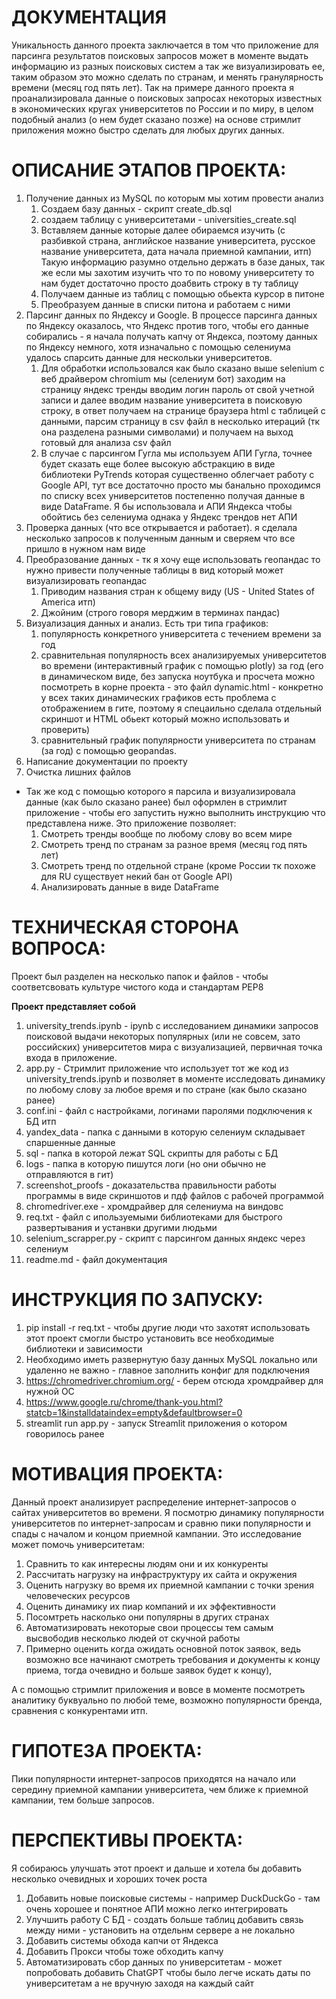 # ДОКУМЕНТАЦИЯ

Уникальность данного проекта заключается в том что приложение для парсинга результатов поисковых запросов может в моменте выдать информацию из разных поисковых систем а так же визуализировать ее, таким образом это можно сделать по странам, и менять гранулярность времени (месяц год пять лет).
Так на примере данного проекта я проанализировала данные о
поисковых запросах некоторых известных в экономических кругах университетов по России и по миру, в целом подобный анализ (о нем будет сказано позже) на основе стримлит приложения
можно быстро сделать для любых других данных.

# ОПИСАНИЕ ЭТАПОВ ПРОЕКТА:

1. Получение данных из MySQL по которым мы хотим провести анализ 
   1. Создаем базу данных  - скрипт create_db.sql
   2. создаем таблицу с университетами - universities_create.sql
   3. Вставляем данные которые далее обираемся изучить (с разбивкой страна, английское название университета, русское название университета, дата начала приемной кампании, итп) Такую информацию разумно отдельно держать в базе даных, так же если мы захотим изучить что то по новому университету то нам будет достаточно просто доабвить строку в ту таблицу
   5. Получаем данные из таблиц с помощью обьекта курсор в питоне
   6. Преобразуем данные в списки питона и работаем с ними
2. Парсинг данных по Яндексу и Google. В процессе парсинга данных по Яндексу оказалось, что Яндекс против того, чтобы его данные собирались - я начала получать капчу от Яндекса,
поэтому данных по Яндексу немного, хотя изначально с помощью селениума удалось спарсить данные для нескольки университетов.
   1. Для обработки использовался как было сказано выше selenium с веб драйвером chromium мы (селениум бот) заходим на страницу яндекс тренды вводим логин пароль от свой учетной записи и далее вводим название университета в поисковую строку, в ответ получаем на странице браузера html с таблицей с данными, парсим страницу в csv файл в несколько итераций (тк она разделена разными символами) и получаем на выход готовый для анализа csv файл
   2. В случае с парсингом Гугла мы используем АПИ Гугла, точнее будет сказать еще более высокую абстракцию в виде библиотеки PyTrends которая существенно облегчает работу с Google API, тут все достаточно просто мы банально проходимся по списку всех университетов постепенно получая данные в виде DataFrame. Я бы использовала и АПИ Яндекса чтобы обойтись без селениума однака у Яндекс трендов нет АПИ
3. Проверка данных (что все открывается и работает). я сделала несколько запросов к полученным данным и сверяем что все пришло в нужном нам виде
4. Преобразование данных - тк я хочу еще использовать геопандас то нужно привести полученные таблицы в вид который может визуализировать геопандас
   1. Приводим названия стран к общему виду (US - United States of America итп)
   2. Джойним (строго говоря мерджим в терминах пандас)
5. Визуализация данных и анализ. Есть три типа графиков:
   1. популярность конкретного университета с течением времени за год
   2. сравнительная популярность всех
   анализируемых университетов во времени (интерактивный график с помощью plotly) за год (его в динамическом виде, без запуска ноутбука и просчета можно посмотреть в корне проекта - это файл dynamic.html - конкретно у всех таких динамических графиков есть проблема с отображением в гите, поэтому я спецаильно сделала отдельный скриншот и HTML обьект который можно использовать и проверить)
   3. сравнительный график популярности университета по странам (за год) с помощью geopandas.
6. Написание документации по проекту
7. Очистка лишних файлов


* Так же код с помощью которого я парсила и визуализировала данные (как было сказано ранее) был оформлен в стримлит приложение - чтобы его запустить нужно выполнить инструкцию что представлена ниже. Это приложение позволяет:
   1. Смотреть тренды вообще по любому слову во всем мире
   2. Смотреть тренд по странам за разное время (месяц год пять лет)
   3. Смотреть тренд по отдельной стране (кроме России тк похоже для RU существует некий бан от Google API)
   4. Анализировать данные в виде DataFrame

# ТЕХНИЧЕСКАЯ СТОРОНА ВОПРОСА:

Проект был разделен на несколько папок и файлов - чтобы соответсвовать культуре чистого кода и стандартам PEP8

**Проект представляет собой**
    
1) university_trends.ipynb - ipynb с исследованием динамики запросов поисковой выдачи некоторых популярных (или не совсем, зато российских) университетов мира
с визуализацией, первичная точка входа в приложение.
2) app.py - Стримлит приложение что использует тот же код из university_trends.ipynb и позволяет в моменте исследовать динамику по любому слову за любое время и по стране (как было сказано ранее) 
3) conf.ini - файл с настройками, логинами паролями подключения к БД итп
4) yandex_data - папка с данными в которую селениум складывает спаршенные данные
5) sql - папка в которой лежат  SQL скрипты для работы с БД
6) logs - папка в которую  пишутся логи (но они обычно не отправляются в гит)
7) screenshot_proofs - доказательства правильности работы программы в виде скриншотов и пдф файлов с рабочей программой
8) chromedriver.exe - хромдрайвер для селениума на виндовс
9) req.txt - файл с ипользуемыми библиотеками для быстрого развертывания и устанвки другими людьми
10) selenium_scrapper.py - скрипт с парсингом данных яндекс через селениум
11) readme.md - файл документация

# ИНСТРУКЦИЯ ПО ЗАПУСКУ:

1. pip install -r req.txt - чтобы другие люди что захотят использовать этот проект смогли быстро установить все необходимые библиотеки и зависимости
2. Необходимо иметь развернутую базу данных MySQL локально или удаленно не важно - главное заполнить конфиг для подключения
3. https://chromedriver.chromium.org/ - берем отсюда хромдрайвер для нужной ОС
4. https://www.google.ru/chrome/thank-you.html?statcb=1&installdataindex=empty&defaultbrowser=0
5. streamlit run app.py - запуск Streamlit приложения о котором говорилось ранее

# МОТИВАЦИЯ ПРОЕКТА:

Данный проект анализирует распределение интернет-запросов о сайтах университетов во времени.
Я посмотрю динамику популярности университетов по интернет-запросам и сравню
пики популярности и спады с началом и концом приемной кампании.
Это исследование может помочь университетам:

1) Сравнить то как интересны людям они и их конкуренты
2) Рассчитать нагрузку на инфраструктуру их сайта и окружения
3) Оценить нагрузку во время их приемной кампании с точки зрения человеческих ресурсов
4) Оценить динамику их пиар компаний и их эффективности
5) Посомтреть насколько они популярны в других странах
6) Автоматизировать некоторые свои процессы тем самым высвободив несколько людей от скучной работы
7) Примерно оценить когда ожидать основной поток заявок, ведь возможно все начинают смотреть требования и документы к концу приема, тогда очевидно и больше заявок будет к концу),

А с помощью стримлит приложения и вовсе в моменте посмотреть аналитику буквуально по любой теме, возможно популярности бренда, сравнения с конкурентами итп.

# ГИПОТЕЗА ПРОЕКТА:

Пики популярности интернет-запросов приходятся на начало или середину приемной кампании университета, чем ближе к приемной кампании, тем больше запросов.

# ПЕРСПЕКТИВЫ ПРОЕКТА:

Я собираюсь улучшать этот проект и дальше и хотела бы добавить несколько очевидных и хороших точек роста

1) Добавить новые поисковые системы - например  DuckDuckGo - там очень хорошее и понятное АПИ можно легко интегрировать
2) Улучшить работу С БД - создать больше таблиц добавить связь между ними - установить на отдельнм сервере а не локально
3) Добавить системы обхода капчи от Яндекса
4) Добавить Прокси чтобы  тоже обходить капчу
5) Автоматизировать сбор данных по университетам - может попробовать добавить ChatGPT чтобы было легче искать даты по университетам а не вручную заходя на каждый сайт